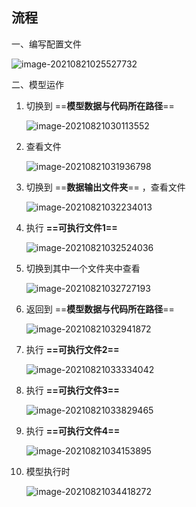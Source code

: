 ## 流程

一、编写配置文件

![image-20210821025527732](https://img2020.cnblogs.com/blog/2213660/202108/2213660-20210821025541163-599915853.png)

二、模型运作

1. 切换到 ==**模型数据与代码所在路径**==

    ![image-20210821030113552](https://img2020.cnblogs.com/blog/2213660/202108/2213660-20210821030126490-1125251651.png)

2. 查看文件

    ![image-20210821031936798](https://img2020.cnblogs.com/blog/2213660/202108/2213660-20210821031949693-184115400.png)

3. 切换到 ==**数据输出文件夹**== ，查看文件

    ![image-20210821032234013](https://img2020.cnblogs.com/blog/2213660/202108/2213660-20210821032248144-673542150.png)

4. 执行 **==可执行文件1==** 

    ![image-20210821032524036](https://img2020.cnblogs.com/blog/2213660/202108/2213660-20210821032535510-65854188.png)

5. 切换到其中一个文件夹中查看

    ![image-20210821032727193](https://img2020.cnblogs.com/blog/2213660/202108/2213660-20210821032738709-1799222553.png)

6. 返回到 ==**模型数据与代码所在路径**== 

    ![image-20210821032941872](https://img2020.cnblogs.com/blog/2213660/202108/2213660-20210821032942319-1248375770.png)

7. 执行 **==可执行文件2==**

    ![image-20210821033334042](https://img2020.cnblogs.com/blog/2213660/202108/2213660-20210821033345524-209062058.png)

8. 执行 **==可执行文件3==** 

    ![image-20210821033829465](https://img2020.cnblogs.com/blog/2213660/202108/2213660-20210821033841075-752825901.png)

9. 执行 **==可执行文件4==** 

    ![image-20210821034153895](https://img2020.cnblogs.com/blog/2213660/202108/2213660-20210821034205443-16648919.png) 

10. 模型执行时

    ![image-20210821034418272](https://img2020.cnblogs.com/blog/2213660/202108/2213660-20210821034429908-33522098.png)

